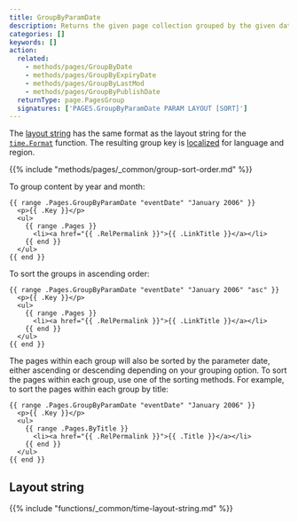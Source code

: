 ```yaml
---
title: GroupByParamDate
description: Returns the given page collection grouped by the given date parameter in descending order.
categories: []
keywords: []
action:
  related:
    - methods/pages/GroupByDate
    - methods/pages/GroupByExpiryDate
    - methods/pages/GroupByLastMod
    - methods/pages/GroupByPublishDate
  returnType: page.PagesGroup
  signatures: ['PAGES.GroupByParamDate PARAM LAYOUT [SORT]']
---
```


The [layout string] has the same format as the layout string for the [`time.Format`] function. The resulting group key is [localized](g) for language and region.

[`time.Format`]: /functions/time/format/
[layout string]: #layout-string

{{% include "methods/pages/_common/group-sort-order.md" %}}

To group content by year and month:

```go-html-template
{{ range .Pages.GroupByParamDate "eventDate" "January 2006" }}
  <p>{{ .Key }}</p>
  <ul>
    {{ range .Pages }}
      <li><a href="{{ .RelPermalink }}">{{ .LinkTitle }}</a></li>
    {{ end }}
  </ul>
{{ end }}
```

To sort the groups in ascending order:

```go-html-template
{{ range .Pages.GroupByParamDate "eventDate" "January 2006" "asc" }}
  <p>{{ .Key }}</p>
  <ul>
    {{ range .Pages }}
      <li><a href="{{ .RelPermalink }}">{{ .LinkTitle }}</a></li>
    {{ end }}
  </ul>
{{ end }}
```

The pages within each group will also be sorted by the parameter date, either ascending or descending depending on your grouping option. To sort the pages within each group, use one of the sorting methods. For example, to sort the pages within each group by title:

```go-html-template
{{ range .Pages.GroupByParamDate "eventDate" "January 2006" }}
  <p>{{ .Key }}</p>
  <ul>
    {{ range .Pages.ByTitle }}
      <li><a href="{{ .RelPermalink }}">{{ .Title }}</a></li>
    {{ end }}
  </ul>
{{ end }}
```

## Layout string

{{% include "functions/_common/time-layout-string.md" %}}
